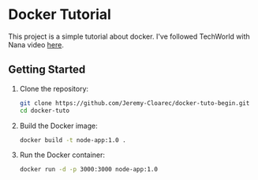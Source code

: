 # Docker Tutorial

This project is a simple tutorial about docker. I've followed TechWorld with Nana video [here](https://www.youtube.com/watch?v=pg19Z8LL06w). 

## Getting Started

1. Clone the repository:
    ```sh
    git clone https://github.com/Jeremy-Cloarec/docker-tuto-begin.git
    cd docker-tuto
    ```

2. Build the Docker image:
    ```sh
    docker build -t node-app:1.0 .
    ```

3. Run the Docker container:
    ```sh
    docker run -d -p 3000:3000 node-app:1.0
    ```


